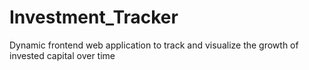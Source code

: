 # Investment_Tracker
Dynamic frontend web application to track and visualize the growth of invested capital over time
